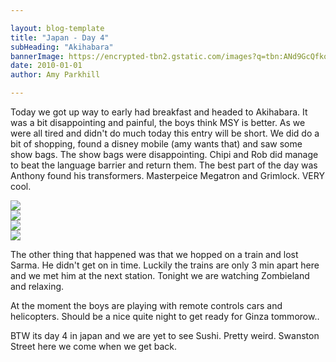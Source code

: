 ```yaml
---

layout: blog-template
title: "Japan - Day 4"
subHeading: "Akihabara"
bannerImage: https://encrypted-tbn2.gstatic.com/images?q=tbn:ANd9GcQfkosNw-i8kfLs6q8nnTX8JtVpH12AcGxjPbHlDfEx_kGjx1ru
date: 2010-01-01
author: Amy Parkhill

---
```

Today we got up way to early had breakfast and headed to Akihabara. It was a bit disappointing and painful, the boys think MSY is better. As we were all tired and didn't do much today this entry will be short. We did do a bit of shopping, found a disney mobile (amy wants that) and saw some show bags. The show bags were disappointing. Chipi and Rob did manage to beat the language barrier and return them. The best part of the day was Anthony found his transformers. Masterpeice Megatron and Grimlock. VERY cool. 


<div class="center-image"><img src="https://3.bp.blogspot.com/-hQk2hmtH0_k/WBbeNokbj0I/AAAAAAAACZQ/GOHaLJLT3b8O2NmwneaY_mf2n068ToNuQCLcB/s320/dscf0833%255B1%255D.jpg" /></div>
<div class="center-image"><img src="https://3.bp.blogspot.com/-z8aKdUN1Yw4/WBbeUccQZaI/AAAAAAAACZc/Dxj5ml5lhK41JiFFJbt2_eJs46lhphXlgCLcB/s320/dscf0841%255B1%255D.jpg" /></div>
<div class="center-image"><img src="https://2.bp.blogspot.com/-KW1FfVQPpDI/WBbed7knm1I/AAAAAAAACZg/GAOdUPshHcUDAtph52l6w7-9-O7IS-cvgCLcB/s320/img_1220%255B1%255D.jpg" /></div>
<div class="center-image"><img src="https://4.bp.blogspot.com/-I18RcrcXsHQ/WBbfEzui6WI/AAAAAAAACZo/tLKDIm7093EK1CnQRV7tHThIL4tPkxqogCLcB/s320/dscf0843%255B1%255D.jpg" /></div>

The other thing that happened was that we hopped on a train and lost Sarma. He didn't get on in time. Luckily the trains are only 3 min apart here and we met him at the next station. Tonight we are watching Zombieland and relaxing.

At the moment the boys are playing with remote controls cars and helicopters. Should be a nice quite night to get ready for Ginza tommorow..

BTW its day 4 in japan and we are yet to see Sushi.
Pretty weird. Swanston Street here we come when we get back.